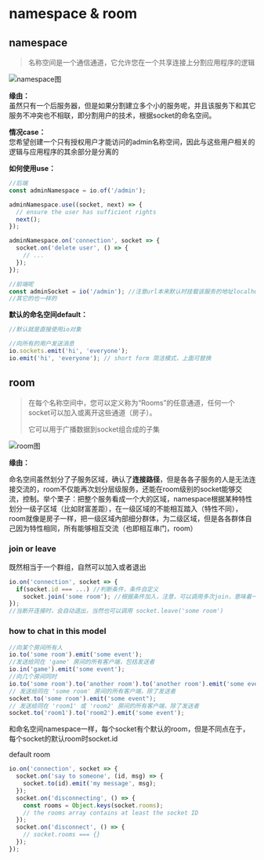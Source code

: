 # namespace & room

##  namespace
> 名称空间是一个通信通道，它允许您在一个共享连接上分割应用程序的逻辑

![namespace图](https://socket.io/images/namespaces.png)

**缘由：**    
虽然只有一个后服务器，但是如果分割建立多个小的服务呢，并且该服务下和其它服务不冲突也不相联，即分割用户的技术，根据socket的命名空间。


**情况case：**    
您希望创建一个只有授权用户才能访问的admin名称空间，因此与这些用户相关的逻辑与应用程序的其余部分是分离的

**如何使用use：**   
```javascript
//后端
const adminNamespace = io.of('/admin');

adminNamespace.use((socket, next) => {
  // ensure the user has sufficient rights
  next();
});

adminNamespace.on('connection', socket => {
  socket.on('delete user', () => {
    // ...
  });
});

//前端呢
const adminSocket = io('/admin'); //注意url本来默认时挂载该服务的地址localhost:port，有命名空间 + namespace
//其它的也一样的
```

**默认的命名空间default：**   

```javascript
//默认就是直接使用io对象

//向所有的用户发送消息
io.sockets.emit('hi', 'everyone');
io.emit('hi', 'everyone'); // short form 简洁模式，上面可替换
```

## room

> 在每个名称空间中，您可以定义称为“Rooms”的任意通道，任何一个socket可以加入或离开这些通道（房子）。
>
> 它可以用于广播数据到socket组合成的子集


![room图](https://socket.io/images/rooms.png) 

**缘由：** 		

命名空间虽然划分了子服务区域，确认了**连接路径**，但是各各子服务的人是无法连接交流的，room不仅能再次划分层级服务，还能在room级别的socket能够交流，控制。举个栗子：把整个服务看成一个大的区域，namespace根据某种特性划分一级子区域（比如财富差距），在一级区域的不能相互踏入（特性不同），room就像是房子一样，把一级区域內部细分群体，为二级区域，但是各各群体自己因为特性相同，所有能够相互交流（也即相互串门，room）

### join or leave

既然相当于一个群组，自然可以加入或者退出

```javascript
io.on('connection', socket => {
  if(socket.id === ...) //判断条件，条件自定义
  	socket.join('some room'); //根据条件加入，注意，可以调用多次join，意味着一个socket可以加入多个房间
});
//当断开连接时，会自动退出，当然也可以调用 socket.leave('some room')
```

### how to chat in this model

```javascript
//向某个房间所有人
io.to('some room').emit('some event'); 
//发送给同在 'game' 房间的所有客户端，包括发送者
io.in('game').emit('some event');
//向几个房间同时
io.to('some room').to('another room').to('another room').emit('some event');
// 发送给同在 'some room' 房间的所有客户端，除了发送者
socket.to('some room').emit('some event");
// 发送给同在 'room1' 或 'room2' 房间的所有客户端，除了发送者
socket.to('room1').to('room2').emit('some event');

```

和命名空间namespace一样，每个socket有个默认的room，但是不同点在于，每个socket的默认room时socket.id

default room

```javascript
io.on('connection', socket => {
  socket.on('say to someone', (id, msg) => {
    socket.to(id).emit('my message', msg);
  });
  socket.on('disconnecting', () => {
    const rooms = Object.keys(socket.rooms);
    // the rooms array contains at least the socket ID
  });
  socket.on('disconnect', () => {
    // socket.rooms === {}
  });
});

```

